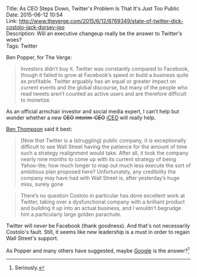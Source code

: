 Title: As CEO Steps Down, Twitter's Problem Is That It's Just Too Public  
Date: 2015-06-12 10:54  
Link: http://www.theverge.com/2015/6/12/8769349/state-of-twitter-dick-costolo-jack-dorsey-ipo  
Description: Will an executive changeup really be the answer to Twitter's woes?  
Tags: Twitter  

Ben Popper, for The Verge:

> Investors didn’t buy it. Twitter was constantly compared to Facebook, though it failed to grow at Facebook’s speed or build a business quite as profitable. Twitter arguably has an equal or greater impact on current events and the global discourse, but many of the people who read tweets aren’t counted as active users and are therefore difficult to monetize.

As an official armchair investor and social media expert, I can't help but wonder whether a new <s>CEO</s> <s>interim-CEO</s> [iCEO][1] will really help. 

[Ben Thompson][2] said it best:

> [Now that Twitter is a (struggling) public company, it is exceptionally difficult to see Wall Street having the patience for the amount of time such a strategy realignment would take. After all, it took the company nearly nine months to come up with its current strategy of being Yahoo-lite; how much longer to map out much less execute the sort of ambitious plan proposed here? Unfortunately, any credibility the company may have had with Wall Street is, after yesterday’s huge miss, surely gone

> There’s no question Costolo in particular has done excellent work at Twitter, taking over a dysfunctional company with a brilliant product and building it up into an actual business, and I wouldn’t begrudge him a particularly large golden parachute.

Twitter will *never* be Facebook (thank goodness). And that's not necessarily Costolo's fault. Still, it seems like new leadership is a must in order to regain Wall Street's support.

As Popper and many others have suggested, maybe [Google][3] is the answer?[^1]

[^1]: Seriously.

[1]: http://www.youtube.com/watch?v=SjlLG1EzJ2k "Macworld 2000: Steve Jobs drops the 'i' in iCEO"
[2]: https://stratechery.com/2015/twitter-needs-new-leadership/ "Ben Thompson on Twitter needing new leadership"
[3]: http://www.theguardian.com/technology/2015/apr/08/twitter-stock-price-rises-google-buyout-rumours-not-first-time "'Twitter’s stock price rises after Google buyout rumuors not for the first time'"